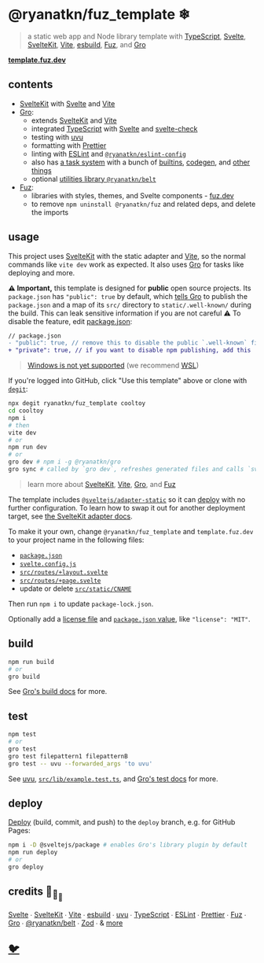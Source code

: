 # @ryanatkn/fuz_template ❄

> a static web app and Node library template with
> [TypeScript](https://github.com/microsoft/TypeScript),
> [Svelte](https://github.com/sveltejs/svelte),
> [SvelteKit](https://github.com/sveltejs/kit),
> [Vite](https://github.com/vitejs/vite),
> [esbuild](https://github.com/evanw/esbuild),
> [Fuz](https://github.com/ryanatkn/fuz),
> and [Gro](https://github.com/ryanatkn/gro)

[**template.fuz.dev**](https://template.fuz.dev/)

## contents

- [SvelteKit](https://github.com/sveltejs/kit) with [Svelte](https://github.com/sveltejs/svelte) and
  [Vite](https://github.com/vitejs/vite)
- [Gro](https://github.com/ryanatkn/gro):
  - extends [SvelteKit](https://github.com/sveltejs/kit) and
    [Vite](https://github.com/vitejs/vite)
  - integrated [TypeScript](https://github.com/microsoft/TypeScript)
    with [Svelte](https://github.com/sveltejs/svelte) and
    [svelte-check](https://github.com/sveltejs/language-tools/tree/master/packages/svelte-check)
  - testing with [uvu](https://github.com/lukeed/uvu)
  - formatting with [Prettier](https://github.com/prettier/prettier)
  - linting with [ESLint](https://github.com/eslint/eslint)
    and [`@ryanatkn/eslint-config`](https://github.com/ryanatkn/eslint-config)
  - also has [a task system](https://github.com/ryanatkn/gro/blob/main/src/lib/docs/task.md)
    with a bunch of [builtins](https://github.com/ryanatkn/gro/blob/main/src/lib/docs/tasks.md),
    [codegen](https://github.com/ryanatkn/gro/blob/main/src/lib/docs/gen.md),
    and [other things](https://github.com/ryanatkn/gro/tree/main/src/lib/docs)
  - optional [utilities library `@ryanatkn/belt`](https://github.com/ryanatkn/belt)
- [Fuz](https://github.com/ryanatkn/fuz):
  - libraries with styles, themes, and Svelte components - [fuz.dev](https://www.fuz.dev/)
  - to remove `npm uninstall @ryanatkn/fuz` and related deps, and delete the imports

## usage

This project uses [SvelteKit](https://kit.svelte.dev/) with the static adapter
and [Vite](https://vitejs.dev/),
so the normal commands like `vite dev` work as expected.
It also uses [Gro](https://github.com/ryanatkn/gro)
for tasks like deploying and more.

**⚠️ Important,** this template is designed for **public** open source projects.
Its `package.json` has `"public": true` by default,
which [tells Gro](https://github.com/ryanatkn/gro/blob/main/src/lib/docs/gro_plugin_sveltekit_frontend.md#well_known_package_json)
to publish the `package.json` and a map of its `src/` directory
to `static/.well-known/` during the build.
This can leak sensitive information if you are not careful ⚠️
To disable the feature, edit [package.json](/package.json):

```diff
// package.json
- "public": true, // remove this to disable the public `.well-known` files
+ "private": true, // if you want to disable npm publishing, add this
```

> [Windows is not yet supported](https://github.com/ryanatkn/fuz_template/issues/4)
> (we recommend [WSL](https://docs.microsoft.com/en-us/windows/wsl/about))

If you're logged into GitHub, click "Use this template" above or clone with
[`degit`](https://github.com/Rich-Harris/degit):

```bash
npx degit ryanatkn/fuz_template cooltoy
cd cooltoy
npm i
# then
vite dev
# or
npm run dev
# or
gro dev # npm i -g @ryanatkn/gro
gro sync # called by `gro dev`, refreshes generated files and calls `svelte-kit sync`
```

> learn more about [SvelteKit](https://github.com/sveltejs/kit),
> [Vite](https://github.com/vitejs/vite), [Gro](https://github.com/ryanatkn/gro),
> and [Fuz](https://github.com/ryanatkn/fuz)

The template includes
[`@sveltejs/adapter-static`](https://github.com/sveltejs/kit/tree/master/packages/adapter-static)
so it can [deploy](https://github.com/ryanatkn/gro/blob/main/src/lib/docs/deploy.md)
with no further configuration.
To learn how to swap it out for another deployment target, see
[the SvelteKit adapter docs](https://kit.svelte.dev/docs#adapters).

To make it your own, change `@ryanatkn/fuz_template` and `template.fuz.dev`
to your project name in the following files:

- [`package.json`](package.json)
- [`svelte.config.js`](svelte.config.js)
- [`src/routes/+layout.svelte`](src/routes/+layout.svelte)
- [`src/routes/+page.svelte`](src/routes/+page.svelte)
- update or delete [`src/static/CNAME`](src/static/CNAME)

Then run `npm i` to update `package-lock.json`.

Optionally add a [license file](https://choosealicense.com/)
and [`package.json` value](https://spdx.org/licenses/), like `"license": "MIT"`.

## build

```bash
npm run build
# or
gro build
```

See [Gro's build docs](https://github.com/ryanatkn/gro/blob/main/src/lib/docs/build.md) for more.

## test

```bash
npm test
# or
gro test
gro test filepattern1 filepatternB
gro test -- uvu --forwarded_args 'to uvu'
```

See [uvu](https://github.com/lukeed/uvu),
[`src/lib/example.test.ts`](src/lib/example.test.ts),
and [Gro's test docs](https://github.com/ryanatkn/gro/blob/main/src/lib/docs/test.md) for more.

## deploy

[Deploy](https://github.com/ryanatkn/gro/blob/main/src/lib/docs/deploy.md)
(build, commit, and push) to the `deploy` branch, e.g. for GitHub Pages:

```bash
npm i -D @sveltejs/package # enables Gro's library plugin by default
npm run deploy
# or
gro deploy
```

## credits 🐢<sub>🐢</sub><sub><sub>🐢</sub></sub>

[Svelte](https://github.com/sveltejs/svelte) ∙
[SvelteKit](https://github.com/sveltejs/kit) ∙
[Vite](https://github.com/vitejs/vite) ∙
[esbuild](https://github.com/evanw/esbuild) ∙
[uvu](https://github.com/lukeed/uvu) ∙
[TypeScript](https://github.com/microsoft/TypeScript) ∙
[ESLint](https://github.com/eslint/eslint) ∙
[Prettier](https://github.com/prettier/prettier) ∙
[Fuz](https://github.com/ryanatkn/fuz) ∙
[Gro](https://github.com/ryanatkn/gro) ∙
[@ryanatkn/belt](https://github.com/ryanatkn/belt) ∙
[Zod](https://github.com/colinhacks/zod) ∙
& [more](package.json)

## [🐦](https://wikipedia.org/wiki/Free_and_open-source_software)
